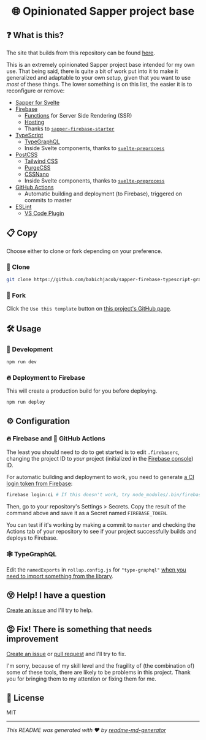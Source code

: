 <h1 align="center">🌐 Opinionated Sapper project base</h1>

## ❓ What is this?
The site that builds from this repository can be found [here](https://fir-sapper-tailwindcss.web.app/).

This is an extremely opinionated Sapper project base intended for my own use. That being said, there is quite a bit of work put into it to make it generalized and adaptable to your own setup, given that you want to use *most* of these things. The lower something is on this list, the easier it is to reconfigure or remove:
* [Sapper for Svelte](https://sapper.svelte.dev/)
* [Firebase](https://firebase.google.com/)
  * [Functions](https://firebase.google.com/docs/functions/) for Server Side Rendering (SSR)
  * [Hosting](https://firebase.google.com/docs/hosting)
  * Thanks to [`sapper-firebase-starter`](https://github.com/Eckhardt-D/sapper-firebase-starter)
* [TypeScript](https://www.typescriptlang.org/)
  * [TypeGraphQL](https://typegraphql.ml/)
  * Inside Svelte components, thanks to [`svelte-preprocess`](https://github.com/kaisermann/svelte-preprocess)
* [PostCSS](https://postcss.org/)
  * [Tailwind CSS](https://tailwindcss.com/)
  * [PurgeCSS](https://www.purgecss.com/)
  * [CSSNano](https://cssnano.co/)
  * Inside Svelte components, thanks to [`svelte-preprocess`](https://github.com/kaisermann/svelte-preprocess)
* [GitHub Actions](https://github.com/features/actions)
  * Automatic building and deployment (to Firebase), triggered on commits to master
* [ESLint](https://eslint.org/)
  * [VS Code Plugin](https://marketplace.visualstudio.com/items?itemName=dbaeumer.vscode-eslint)

## 📋 Copy
Choose either to clone or fork depending on your preference.

### 🐑 Clone
```sh
git clone https://github.com/babichjacob/sapper-firebase-typescript-graphql-tailwindcss-actions-template
```
### 🍴 Fork
Click the `Use this template` button on [this project's GitHub page](https://github.com/babichjacob/sapper-firebase-typescript-graphql-tailwindcss-actions-template).

## 🛠 Usage
### 🔄 Development
```sh
npm run dev
```

### 🔥 Deployment to Firebase
This will create a production build for you before deploying.
```sh
npm run deploy
```

## ⚙ Configuration
### 🔥 Firebase and 🐙 GitHub Actions
The least you should need to do to get started is to edit `.firebaserc`, changing the project ID to *your* project (initialized in the [Firebase console](https://console.firebase.google.com/)) ID.

For automatic building and deployment to work, you need to generate [a CI login token from Firebase](https://firebase.google.com/docs/cli#cli-ci-systems):
```sh
firebase login:ci # If this doesn't work, try node_modules/.bin/firebase login:ci
```
Then, go to your repository's Settings > Secrets. Copy the result of the command above and save it as a Secret named `FIREBASE_TOKEN`.

You can test if it's working by making a commit to `master` and checking the Actions tab of your repository to see if your project successfully builds and deploys to Firebase.

### 🕸️ TypeGraphQL
Edit the `namedExports` in `rollup.config.js` for `"type-graphql"` [when you need to import something from the library](https://github.com/MichalLytek/type-graphql/issues/378).

## 😵 Help! I have a question
[Create an issue](https://github.com/babichjacob/sapper-firebase-typescript-graphql-tailwindcss-actions-template/issues/new) and I'll try to help.

## 😡 Fix! There is something that needs improvement
[Create an issue](https://github.com/babichjacob/sapper-firebase-typescript-graphql-tailwindcss-actions-template/issues/new) or [pull request](https://github.com/babichjacob/sapper-firebase-typescript-graphql-tailwindcss-actions-template/pulls) and I'll try to fix.

I'm sorry, because of my skill level and the fragility of (the combination of) some of these tools, there are likely to be problems in this project. Thank you for bringing them to my attention or fixing them for me.

## 📄 License
MIT

***
_This README was generated with ❤️ by [readme-md-generator](https://github.com/kefranabg/readme-md-generator)_
